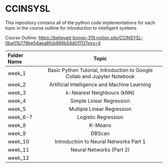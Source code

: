 # **CCINSYSL**

This repository contains all of the python code implementations for each topic in the course outline for introduction to intelligent systems

Course Outline: https://believed-bongo-319.notion.site/CCINSYSL-0ba01b779be54aea8fcb966b54d01113?pvs=4

| Folder Name | Topic |
| :---         |     :---:      |       
| week_1   | Basic Python Tutorial, Introduction to Google Collab and Jupyter Notebook |
| week_2   | Artificial Intelligence and Machine Learning |
| week_3   | k-Nearest Neighbours (kNN)|
| week_4   | Simple Linear Regression |
| week_5  | Multiple Linear Regression |
| week_6-7   | Logistic Regression |
| week_8   | K-Means |
| week_9   | DBScan|
| week_10   | Introduction to Neural Networks Part 1 |
| week_11   | Neural Networks (Part 2) |
| week_12   |  |

